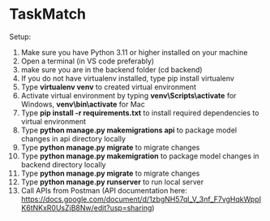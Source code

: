 # TaskMatch

Setup:

1. Make sure you have Python 3.11 or higher installed on your machine
2. Open a terminal (in VS code preferably)
3. make sure you are in the backend folder (cd backend)
4. If you do not have virtualenv installed, type pip install virtualenv
5. Type **virtualenv venv** to created virtual environment
6. Activate virtual environment by typing **venv\Scripts\activate** for Windows, **venv\bin\activate** for Mac
7. Type **pip install -r requirements.txt** to install required dependencies to virtual environment
8. Type **python manage.py makemigrations api** to package model changes in api directory locally
9. Type **python manage.py migrate** to migrate changes
10. Type **python manage.py makemigration** to package model changes in backend directory locally
11. Type **python manage.py migrate** to migrate changes
12. Type **python manage.py runserver** to run local server
13. Call APIs from Postman (API documentation here: https://docs.google.com/document/d/1zbgNH57ql_V_3nf_F7vgHqkWppIK6tNKxR0UsZjB8Nw/edit?usp=sharing)
